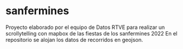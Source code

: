 # sanfermines
Proyecto elaborado por el equipo de Datos RTVE para realizar un scrollytelling con mapbox de las fiestas de los sanfermines 2022
En el repositorio se alojan los datos de recorridos en geojson.
